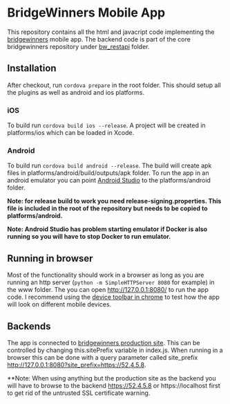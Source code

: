 # BridgeWinners Mobile App
This repository contains all the html and javacript code implementing the [bridgewinners](http://bridgewinners.com) mobile app. The backend code is part of the core bridgewinners repository under [bw_restapi](https://github.com/Humper/bridgewinners/tree/master/bw_restapi) folder.

## Installation
After checkout, run `cordova prepare` in the root folder. This should setup all the plugins as well as android and ios platforms.

### iOS
To build run `cordova build ios --release`. A project will be created in platforms/ios which can be loaded in Xcode.

### Android
To build run `cordova build android --release`. The build will create apk files in platforms/android/build/outputs/apk folder. To run the app in an android emulator you can point [Android Studio](https://developer.android.com/studio/index.html) to the platforms/android folder.

**Note: for release build to work you need release-signing.properties. This file is included in the root of the repository but needs to be copied to platforms/android.**

**Note: Android Studio has problem starting emulator if Docker is also running so you will have to stop Docker to run emulator.**

## Running in browser
Most of the functionality should work in a browser as long as you are running an http server (`python -m SimpleHTTPServer 8080` for example) in the www folder. The you can open http://127.0.0.1:8080/ to run the app code. I recommend using the [device toolbar in chrome](https://developers.google.com/web/tools/chrome-devtools/device-mode/emulate-mobile-viewports) to test how the app will look on different mobile devices.

## Backends
The app is connected to [bridgewinners production site](https://www.bridgewinners.com). This can be controlled by changing this.sitePrefix variable in index.js. When running in a browser this can be done with a query parameter called site_prefix http://127.0.0.1:8080?site_prefix=https://52.4.5.8.

**Note: When using anything but the production site as the backend you will have to browse to the backend https://52.4.5.8 or https://localhost first to get rid of the untrusted SSL certificate warning.
